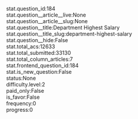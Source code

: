 stat.question_id:184  
stat.question__article__live:None  
stat.question__article__slug:None  
stat.question__title:Department Highest Salary  
stat.question__title_slug:department-highest-salary  
stat.question__hide:False  
stat.total_acs:12633  
stat.total_submitted:33130  
stat.total_column_articles:7  
stat.frontend_question_id:184  
stat.is_new_question:False  
status:None  
difficulty.level:2  
paid_only:False  
is_favor:False  
frequency:0  
progress:0  
